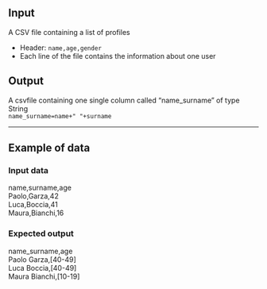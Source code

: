 ## Input
A CSV file containing a list of profiles<br>
- Header: `name,age,gender`
- Each line of the file contains the information about one user

## Output
A csvfile containing one single column called “name_surname” of type String<br>
`name_surname=name+" "+surname`

---
## Example of data

### Input data
name,surname,age<br>
Paolo,Garza,42<br>
Luca,Boccia,41<br>
Maura,Bianchi,16<br>

### Expected output
name_surname,age<br>
Paolo Garza,[40-49]<br>
Luca Boccia,[40-49]<br>
Maura Bianchi,[10-19]